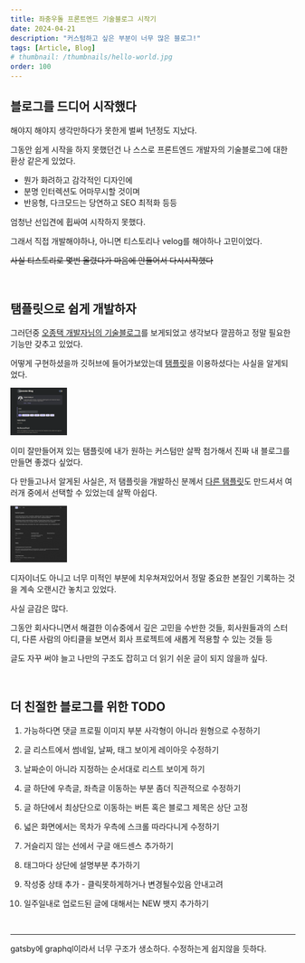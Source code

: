 ```yaml
---
title: 좌충우돌 프론트엔드 기술블로그 시작기
date: 2024-04-21
description: "커스텀하고 싶은 부분이 너무 많은 블로그!"
tags: [Article, Blog]
# thumbnail: /thumbnails/hello-world.jpg
order: 100
---
```


## 블로그를 드디어 시작했다

해야지 해야지 생각만하다가 못한게 벌써 1년정도 지났다.

그동안 쉽게 시작을 하지 못했던건 나 스스로 프론트엔드 개발자의 기술블로그에 대한 환상 같은게 있었다.

- 뭔가 화려하고 감각적인 디자인에
- 분명 인터렉션도 어마무시할 것이며
- 반응형, 다크모드는 당연하고 SEO 최적화 등등

엄청난 선입견에 휩싸여 시작하지 못했다.

그래서 직접 개발해야하나, 아니면 티스토리나 velog를 해야하나 고민이었다.

~~사실 티스토리로 몇번 올렸다가 마음에 안들어서 다시시작했다~~

<br/>

## 탬플릿으로 쉽게 개발하자

그러던중 [오종택 개발자님의 기술블로그](https://saengmotmi.netlify.app/)를 보게되었고 생각보다 깔끔하고 정말 필요한 기능만 갖추고 있었다.

어떻게 구현하셨을까 깃허브에 들어가보았는데 [탬플릿](https://github.com/blurfx/gatsby-starter-lavender)을 이용하셨다는 사실을 알게되었다.

<img src="./gatsby-starter-lavender.png" width="100px"/>

이미 잘만들어져 있는 탬플릿에 내가 원하는 커스텀만 살짝 첨가해서 진짜 내 블로그를 만들면 좋겠다 싶었다.

다 만들고나서 알게된 사실은, 저 탬플릿을 개발하신 분께서 [다른 탬플릿](https://github.com/blurfx/ambienxo)도 만드셔서 여러개 중에서 선택할 수 있었는데 살짝 아쉽다.

<img src="./ambienxo.png" width="100" height="100" />

디자이너도 아니고 너무 미적인 부분에 치우쳐져있어서 정말 중요한 본질인 기록하는 것을 계속 오랜시간 놓치고 있었다.

사실 글감은 많다.

그동안 회사다니면서 해결한 이슈중에서 깊은 고민을 수반한 것들, 회사원들과의 스터디, 다른 사람의 아티클을 보면서 회사 프로젝트에 새롭게 적용할 수 있는 것들 등

글도 자꾸 써야 늘고 나만의 구조도 잡히고 더 읽기 쉬운 글이 되지 않을까 싶다.

<br/>

## 더 친절한 블로그를 위한 TODO

1. 가능하다면 댓글 프로필 이미지 부분 사각형이 아니라 원형으로 수정하기

2. 글 리스트에서 썸네일, 날짜, 태그 보이게 레이아웃 수정하기

3. 날짜순이 아니라 지정하는 순서대로 리스트 보이게 하기

4. 글 하단에 우측글, 좌측글 이동하는 부분 좀더 직관적으로 수정하기

5. 글 하단에서 최상단으로 이동하는 버튼 혹은 블로그 제목은 상단 고정

6. 넓은 화면에서는 목차가 우측에 스크롤 따라다니게 수정하기

7. 거슬리지 않는 선에서 구글 애드센스 추가하기

8. 태그마다 상단에 설명부분 추가하기

9. 작성중 상태 추가 - 클릭못하게하거나 변경될수있음 안내고려

10. 일주일내로 업로드된 글에 대해서는 NEW 뱃지 추가하기

<br/>

---

gatsby에 graphql이라서 너무 구조가 생소하다. 수정하는게 쉽지않을 듯하다.
